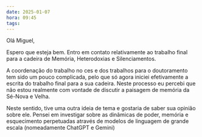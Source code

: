 ```yaml
---
date: 2025-01-07
hora: 09:45
tags:
---
```



Olá Miguel, 

Espero que esteja bem. 
Entro em contato relativamente ao trabalho final para a cadeira de Memória, Heterodoxias e Silenciamentos. 

A coordenação do trabalho no ces e dos trabalhos para o doutoramento tem sido um pouco complicada, pelo que só agora iniciei efetivamente a escrita do trabalho final para a sua cadeira. Neste processo eu percebi que não estou realmente com vontade de discutir a paisagem de memória da Sé-Nova e Velha. 

Neste sentido, tive uma outra ideia de tema e gostaria de saber sua opinião sobre ele. Pensei em investigar sobre as dinâmicas de poder, memória e esquecimento perpetuadas através de modelos de linguagem de grande escala (nomeadamente ChatGPT e Gemini)


